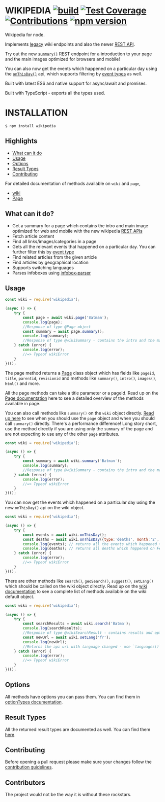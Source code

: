 # WIKIPEDIA [![build](https://github.com/dopecodez/Wikipedia/workflows/build/badge.svg)](https://github.com/dopecodez/Wikipedia/actions) [![Test Coverage](https://api.codeclimate.com/v1/badges/a44c826dbef8c7f5ea45/test_coverage)](https://codeclimate.com/github/dopecodez/Wikipedia/test_coverage) [![Contributions](https://img.shields.io/badge/contributions-welcome-brightgreen.svg?style=flat)](https://github.com/dopecodez/Wikipedia/issues) [![npm version](https://badge.fury.io/js/wikipedia.svg)](https://badge.fury.io/js/wikipedia)

Wikipedia for node.

Implements [legacy](https://www.mediawiki.org/wiki/API:Main_page) wiki endpoints and also the newer 
[REST API](https://en.wikipedia.org/api/rest_v1/#/).

Try out the new [`summary()`][9] REST endpoint for a introduction to your page and the main images optimized for browsers and mobile!

You can also now get the events which happened on a particular day using the [`onThisDay()`][8] api, which supports filtering by [event types][7] as well.

Built with latest ES6 and native support for async/await and promises.

Built with TypeScript - exports all the types used.

# INSTALLATION

```
$ npm install wikipedia
```

## Highlights

- [What can it do](#what-can-it-do)
- [Usage](#Usage)
- [Options](#Options)
- [Result Types](#result-types)
- [Contributing](#contributing)

For detailed documentation of methods available on `wiki` and `page`,
- [wiki][4]
- [Page][2]

## What can it do?

- Get a summary for a page which contains the intro and main image optimized for web and mobile with the new wikipedia [REST APIs](https://en.wikipedia.org/api/rest_v1/#/)
- Fetch article content
- Find all links/images/categories in a page
- Gets all the relevant events that happened on a particular day. You can further filter this by [event type][7]
- Find related articles from the given article
- Find articles by geographical location
- Supports switching languages
- Parses infoboxes using [infobox-parser](https://github.com/dijs/infobox-parser)

## Usage

```js
const wiki = require('wikipedia');

(async () => {
	try {
		const page = await wiki.page('Batman');
		console.log(page);
		//Response of type @Page object
		const summary = await page.summary();
		console.log(summary);
		//Response of type @wikiSummary - contains the intro and the main image
	} catch (error) {
		console.log(error);
		//=> Typeof wikiError
	}
})();
```
The page method returns a [Page][2] class object which has fields like `pageid`, `title`, `parentid`, `revisionid` and methods like `summary()`, `intro()`, `images()`, `html()` and more.

All the page methods can take a title parameter or a pageId. Read up on the [Page documentation][2] here to see a detailed overview of the methods available in page.

You can also call methods like `summary()` on the `wiki` object directly. [Read up here][3] to see when you should use the `page` object and when you should call `summary()` directly. There's a performance difference! Long story short, use the method directly if you are using only the `summary` of the page and are not expecting to use any of the other `page` attributes.

```js
const wiki = require('wikipedia');

(async () => {
	try {
		const summary = await wiki.summary('Batman');
		console.log(summary);
		//Response of type @wikiSummary - contains the intro and the main image
	} catch (error) {
		console.log(error);
		//=> Typeof wikiError
	}
})();
```
You can now get the events which happened on a particular day using the new `onThisDay()` api on the wiki object.

```js
const wiki = require('wikipedia');

(async () => {
	try {
		const events = await wiki.onThisDay();
		const deaths = await wiki.onThisDay({type:'deaths', month:'2', day:'28'});
		console.log(events); // returns all the events which happened today
		console.log(deaths); // returns all deaths which happened on Feb 28
	} catch (error) {
		console.log(error);
		//=> Typeof wikiError
	}
})();
```

There are other methods like `search()`, `geoSearch()`, `suggest()`, `setLang()` which should be called on the wiki object directly. Read up on the [wiki documentation][4] to see a complete list of methods available on the wiki default object.

```js
const wiki = require('wikipedia');

(async () => {
	try {
		const searchResults = await wiki.search('Batma');
		console.log(searchResults);
		//Response of type @wikiSearchResult - contains results and optionally a suggestion
		const newUrl = await wiki.setLang('fr');
		console.log(newUrl);
		//Returns the api url with language changed - use `languages()` method to see a list of available langs
	} catch (error) {
		console.log(error);
		//=> Typeof wikiError
	}
})();
```

## Options

All methods have options you can pass them. You can find them in [optionTypes documentation][5].

## Result Types

All the returned result types are documented as well. You can find them [here][6].

## Contributing

Before opening a pull request please make sure your changes follow the [contribution guidelines][1].


## Contributors

The project would not be the way it is without these rockstars.

<!-- readme: contributors -start -->
<!-- readme: contributors -end -->

[1]: https://github.com/dopecodez/wikipedia/blob/master/CONTRIBUTING.md
[2]: https://github.com/dopecodez/wikipedia/blob/master/docs/PAGE.md
[3]: https://github.com/dopecodez/wikipedia/blob/master/docs/USAGE.md#when-to-use-page
[4]: https://github.com/dopecodez/wikipedia/blob/master/docs/wiki.md
[5]: https://github.com/dopecodez/wikipedia/blob/master/docs/optionTypes.md
[6]: https://github.com/dopecodez/wikipedia/blob/master/docs/resultTypes.md
[7]: https://github.com/dopecodez/wikipedia/blob/master/docs/optionTypes.md#eventOptions
[8]: https://github.com/dopecodez/wikipedia/blob/master/docs/wiki.md#onThisDay
[9]: https://github.com/dopecodez/wikipedia/blob/master/docs/PAGE.md#summary
